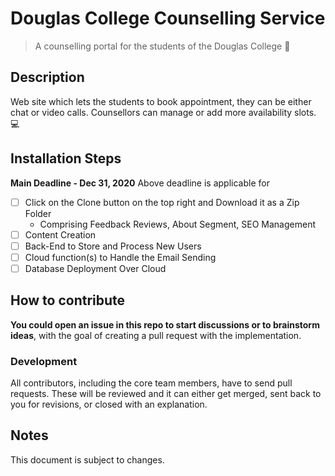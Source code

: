# Douglas College Counselling Service
>A counselling portal for the students of the Douglas College :book:  
## Description
Web site which lets the students to book appointment, they can be either chat or video calls. Counsellors can manage or add more availability slots. :computer:  
## Installation Steps
**Main Deadline - Dec 31, 2020** 
Above deadline is applicable for
 - [ ] Click on the Clone button on the top right and Download it as a Zip Folder
   - Comprising Feedback Reviews, About Segment, SEO Management
 - [ ] Content Creation
 - [ ] Back-End to Store and Process New Users
 - [ ] Cloud function(s) to Handle the Email Sending
 - [ ] Database Deployment Over Cloud  
 ## How to contribute

**You could open an issue in this repo to start discussions or to brainstorm ideas**, with the goal of creating a pull request with the implementation.

### Development

All contributors, including the core team members, have to send pull requests. These will be reviewed and it can either get merged, sent back to you for revisions, or closed with an explanation.

## Notes 

This document is subject to changes.

